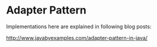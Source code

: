 # Adapter Pattern
Implementations here are explained in following blog posts:

http://www.javabyexamples.com/adapter-pattern-in-java/



